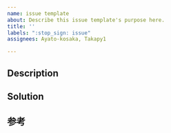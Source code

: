 ```yaml
---
name: issue template
about: Describe this issue template's purpose here.
title: ''
labels: ":stop_sign: issue"
assignees: Ayato-kosaka, Takapy1

---
```


## Description

## Solution

## 参考

